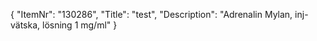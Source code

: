 {
  "ItemNr": "130286",
  "Title": "test",
  "Description": "Adrenalin Mylan, inj-vätska, lösning 1 mg/ml"
}